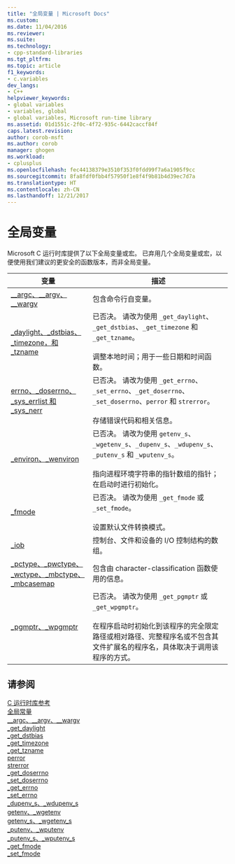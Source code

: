 ```yaml
---
title: "全局变量 | Microsoft Docs"
ms.custom: 
ms.date: 11/04/2016
ms.reviewer: 
ms.suite: 
ms.technology:
- cpp-standard-libraries
ms.tgt_pltfrm: 
ms.topic: article
f1_keywords:
- c.variables
dev_langs:
- C++
helpviewer_keywords:
- global variables
- variables, global
- global variables, Microsoft run-time library
ms.assetid: 01d1551c-2f0c-4f72-935c-6442caccf84f
caps.latest.revision: 
author: corob-msft
ms.author: corob
manager: ghogen
ms.workload:
- cplusplus
ms.openlocfilehash: fec44138379e3510f353f0fdd99f7a6a1905f9cc
ms.sourcegitcommit: 8fa8fdf0fbb4f57950f1e8f4f9b81b4d39ec7d7a
ms.translationtype: HT
ms.contentlocale: zh-CN
ms.lasthandoff: 12/21/2017
---
```

# <a name="global-variables"></a>全局变量
Microsoft C 运行时库提供了以下全局变量或宏。 已弃用几个全局变量或宏，以便使用我们建议的更安全的函数版本，而非全局变量。  
  
|变量|描述|  
|--------------|-----------------|  
|[__argc、\__argv、\__wargv](../c-runtime-library/argc-argv-wargv.md)|包含命令行自变量。|  
|[_daylight、_dstbias、_timezone，和 _tzname](../c-runtime-library/daylight-dstbias-timezone-and-tzname.md)|已否决。 请改为使用 `_get_daylight`、`_get_dstbias`、`_get_timezone` 和 `_get_tzname`。<br /><br /> 调整本地时间；用于一些日期和时间函数。|  
|[errno、_doserrno、_sys_errlist 和 _sys_nerr](../c-runtime-library/errno-doserrno-sys-errlist-and-sys-nerr.md)|已否决。 请改为使用 `_get_errno`、`_set_errno`、`_get_doserrno`、`_set_doserrno`、`perror` 和 `strerror`。<br /><br /> 存储错误代码和相关信息。|  
|[_environ、_wenviron](../c-runtime-library/environ-wenviron.md)|已否决。 请改为使用 `getenv_s`、`_wgetenv_s`、`_dupenv_s`、`_wdupenv_s`、`_putenv_s` 和 `_wputenv_s`。<br /><br /> 指向进程环境字符串的指针数组的指针；在启动时进行初始化。|  
|[_fmode](../c-runtime-library/fmode.md)|已否决。 请改为使用 `_get_fmode` 或 `_set_fmode`。<br /><br /> 设置默认文件转换模式。|  
|[_iob](../c-runtime-library/iob.md)|控制台、文件和设备的 I/O 控制结构的数组。|  
|[_pctype、_pwctype、_wctype、_mbctype、_mbcasemap](../c-runtime-library/pctype-pwctype-wctype-mbctype-mbcasemap.md)|包含由 character-classification 函数使用的信息。|  
|[_pgmptr、_wpgmptr](../c-runtime-library/pgmptr-wpgmptr.md)|已否决。 请改为使用 `_get_pgmptr` 或 `_get_wpgmptr`。<br /><br /> 在程序启动时初始化到该程序的完全限定路径或相对路径、完整程序名或不包含其文件扩展名的程序名，具体取决于调用该程序的方式。|  
  
## <a name="see-also"></a>请参阅  
 [C 运行时库参考](../c-runtime-library/c-run-time-library-reference.md)   
 [全局常量](../c-runtime-library/global-constants.md)   
 [__argc、\__argv、\__wargv](../c-runtime-library/argc-argv-wargv.md)   
 [_get_daylight](../c-runtime-library/reference/get-daylight.md)   
 [_get_dstbias](../c-runtime-library/reference/get-dstbias.md)   
 [_get_timezone](../c-runtime-library/reference/get-timezone.md)   
 [_get_tzname](../c-runtime-library/reference/get-tzname.md)   
 [perror](../c-runtime-library/reference/perror-wperror.md)   
 [strerror](../c-runtime-library/reference/strerror-strerror-wcserror-wcserror.md)   
 [_get_doserrno](../c-runtime-library/reference/get-doserrno.md)   
 [_set_doserrno](../c-runtime-library/reference/set-doserrno.md)   
 [_get_errno](../c-runtime-library/reference/get-errno.md)   
 [_set_errno](../c-runtime-library/reference/set-errno.md)   
 [_dupenv_s、_wdupenv_s](../c-runtime-library/reference/dupenv-s-wdupenv-s.md)   
 [getenv、_wgetenv](../c-runtime-library/reference/getenv-wgetenv.md)   
 [getenv_s、_wgetenv_s](../c-runtime-library/reference/getenv-s-wgetenv-s.md)   
 [_putenv、_wputenv](../c-runtime-library/reference/putenv-wputenv.md)   
 [_putenv_s、_wputenv_s](../c-runtime-library/reference/putenv-s-wputenv-s.md)   
 [_get_fmode](../c-runtime-library/reference/get-fmode.md)   
 [_set_fmode](../c-runtime-library/reference/set-fmode.md)